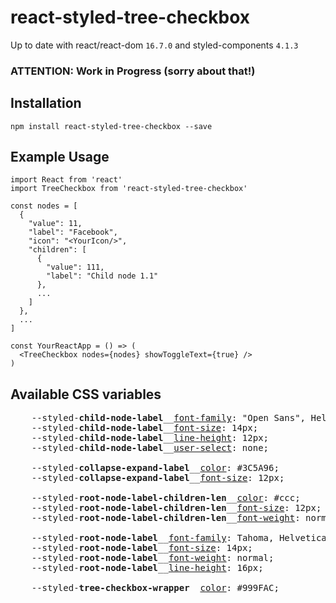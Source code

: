 react-styled-tree-checkbox
============

Up to date with react/react-dom `16.7.0` and styled-components `4.1.3`

### ATTENTION: Work in Progress (sorry about that!)

## Installation

`npm install react-styled-tree-checkbox --save`

## Example Usage

    import React from 'react'
    import TreeCheckbox from 'react-styled-tree-checkbox'

    const nodes = [
      {
        "value": 11,
        "label": "Facebook",
        "icon": "<YourIcon/>",
        "children": [
          {
            "value": 111,
            "label": "Child node 1.1"
          },
          ...
        ]
      },
      ...
    ]

    const YourReactApp = () => (
      <TreeCheckbox nodes={nodes} showToggleText={true} />
    )

## Available CSS variables
<pre>
    --styled-<b>child-node-label</b>__<a href="https://developer.mozilla.org/en-US/docs/Web/CSS/font-family">font-family</a>: "Open Sans", Helvetica, Arial, sans-serif;
    --styled-<b>child-node-label</b>__<a href="https://developer.mozilla.org/en-US/docs/Web/CSS/font-size">font-size</a>: 14px;
    --styled-<b>child-node-label</b>__<a href="https://developer.mozilla.org/en-US/docs/Web/CSS/line-height">line-height</a>: 12px;
    --styled-<b>child-node-label</b>__<a href="https://developer.mozilla.org/en-US/docs/Web/CSS/user-select">user-select</a>: none;

    --styled-<b>collapse-expand-label</b>__<a href="https://developer.mozilla.org/en-US/docs/Web/CSS/color">color</a>: #3C5A96;
    --styled-<b>collapse-expand-label</b>__<a href="https://developer.mozilla.org/en-US/docs/Web/CSS/font-size">font-size</a>: 12px;

    --styled-<b>root-node-label-children-len</b>__<a href="https://developer.mozilla.org/en-US/docs/Web/CSS/color">color</a>: #ccc;
    --styled-<b>root-node-label-children-len</b>__<a href="https://developer.mozilla.org/en-US/docs/Web/CSS/font-size">font-size</a>: 12px;
    --styled-<b>root-node-label-children-len</b>__<a href="https://developer.mozilla.org/en-US/docs/Web/CSS/font-weight">font-weight</a>: normal;

    --styled-<b>root-node-label</b>__<a href="https://developer.mozilla.org/en-US/docs/Web/CSS/font-family">font-family</a>: Tahoma, Helvetica, Arial, sans-serif;
    --styled-<b>root-node-label</b>__<a href="https://developer.mozilla.org/en-US/docs/Web/CSS/font-size">font-size</a>: 14px;
    --styled-<b>root-node-label</b>__<a href="https://developer.mozilla.org/en-US/docs/Web/CSS/font-weight">font-weight</a>: normal;
    --styled-<b>root-node-label</b>__<a href="https://developer.mozilla.org/en-US/docs/Web/CSS/line-height">line-height</a>: 16px;

    --styled-<b>tree-checkbox-wrapper</b>__<a href="https://developer.mozilla.org/en-US/docs/Web/CSS/color">color</a>: #999FAC;
</pre>
